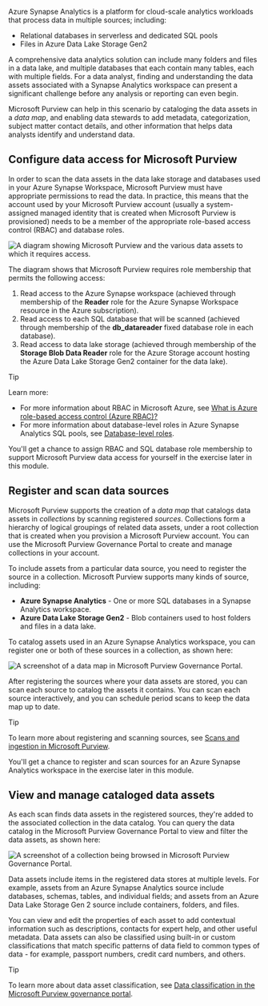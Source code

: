 
Azure Synapse Analytics is a platform for cloud-scale analytics workloads that process data in multiple sources; including:

- Relational databases in serverless and dedicated SQL pools
- Files in Azure Data Lake Storage Gen2

A comprehensive data analytics solution can include many folders and files in a data lake, and multiple databases that each contain many tables, each with multiple fields. For a data analyst, finding and understanding the data assets associated with a Synapse Analytics workspace can present a significant challenge before any analysis or reporting can even begin.

Microsoft Purview can help in this scenario by cataloging the data assets in a *data map*, and enabling data stewards to add metadata, categorization, subject matter contact details, and other information that helps data analysts identify and understand data.

## Configure data access for Microsoft Purview

In order to scan the data assets in the data lake storage and databases used in your Azure Synapse Workspace, Microsoft Purview must have appropriate permissions to read the data. In practice, this means that the account used by your Microsoft Purview account (usually a system-assigned managed identity that is created when Microsoft Purview is provisioned) needs to be a member of the appropriate role-based access control (RBAC) and database roles.

![A diagram showing Microsoft Purview and the various data assets to which it requires access.](../media/purview-roles.png)

The diagram shows that Microsoft Purview requires role membership that permits the following access:

1. Read access to the Azure Synapse workspace (achieved through membership of the **Reader** role for the Azure Synapse Workspace resource in the Azure subscription).
2. Read access to each SQL database that will be scanned (achieved through membership of the **db_datareader** fixed database role in each database).
3. Read access to data lake storage (achieved through membership of the **Storage Blob Data Reader** role for the Azure Storage account hosting the Azure Data Lake Storage Gen2 container for the data lake).

> [!TIP]
> Learn more:
>
> - For more information about RBAC in Microsoft Azure, see [What is Azure role-based access control (Azure RBAC)?](/azure/role-based-access-control/overview?azure-portal=true)
> - For more information about database-level roles in Azure Synapse Analytics SQL pools, see [Database-level roles](/sql/relational-databases/security/authentication-access/database-level-roles?azure-portal-true).
>
> You'll get a chance to assign RBAC and SQL database role membership to support Microsoft Purview data access for yourself in the exercise later in this module.

## Register and scan data sources

Microsoft Purview supports the creation of a *data map* that catalogs data assets in *collections* by scanning registered *sources*. Collections form a hierarchy of logical groupings of related data assets, under a root collection that is created when you provision a Microsoft Purview account. You can use the Microsoft Purview Governance Portal to create and manage collections in your account.

To include assets from a particular data source, you need to register the source in a collection. Microsoft Purview supports many kinds of source, including:

- **Azure Synapse Analytics** - One or more SQL databases in a Synapse Analytics workspace.
- **Azure Data Lake Storage Gen2** - Blob containers used to host folders and files in a data lake.

To catalog assets used in an Azure Synapse Analytics workspace, you can register one or both of these sources in a collection, as shown here:

![A screenshot of a data map in Microsoft Purview Governance Portal.](../media/purview-data-map.png)

After registering the sources where your data assets are stored, you can scan each source to catalog the assets it contains. You can scan each source interactively, and you can schedule period scans to keep the data map up to date.

> [!TIP]
> To learn more about registering and scanning sources, see [Scans and ingestion in Microsoft Purview](/azure/purview/concept-scans-and-ingestion?azure-portal=true).
>
> You'll get a chance to register and scan sources for an Azure Synapse Analytics workspace in the exercise later in this module.

## View and manage cataloged data assets

As each scan finds data assets in the registered sources, they're added to the associated collection in the data catalog. You can query the data catalog in the Microsoft Purview Governance Portal to view and filter the data assets, as shown here:

![A screenshot of a collection being browsed in Microsoft Purview Governance Portal.](../media/purview-collection.png)

Data assets include items in the registered data stores at multiple levels. For example, assets from an Azure Synapse Analytics source include databases, schemas, tables, and individual fields; and assets from an Azure Data Lake Storage Gen 2 source include containers, folders, and files.

You can view and edit the properties of each asset to add contextual information such as descriptions, contacts for expert help, and other useful metadata. Data assets can also be classified using built-in or custom classifications that match specific patterns of data field to common types of data - for example, passport numbers, credit card numbers, and others.

> [!TIP]
> To learn more about data asset classification, see [Data classification in the Microsoft Purview governance portal](/azure/purview/concept-classification?azure-portal=true).
